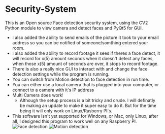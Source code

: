 # Security-System

This is an Open source Face detection security system, using the CV2 Python module to view camera and detect faces and PyQt5 for GUI.

- I also added the ability to send emails of the picture it took to your email address so you can be notified of someone/somthing entered your room.
- I also added the ability to record footage it sees if theres a face detect, it will record for x(5) amount seconds when it doesn't detect any faces, when those x(5) amount of seconds are over, it stops to record footage.
- There is also a really nice GUI to interact with and change the face detection settings while the program is running.
- You can switch from Motion detection to face detection in run time.
- You can either use a local camera that is plugged into your computer, or connect to a camera with it's IP address
- Multi Camera does work!
  - Although the setup process is a bit tricky and crude. I will definatly be making an update to make it super easy to do it. But for the time being it will only work on Linux/Rasberry PI's. 
- This software isn't yet supported for Windows, or Mac, only Linux, after all, I designed this program to work well on any Raspberry PI.
![Face detection](https://i.imgur.com/pOEyA9l.png)
![Motion detection](https://i.imgur.com/Nn1YnuK.png)

